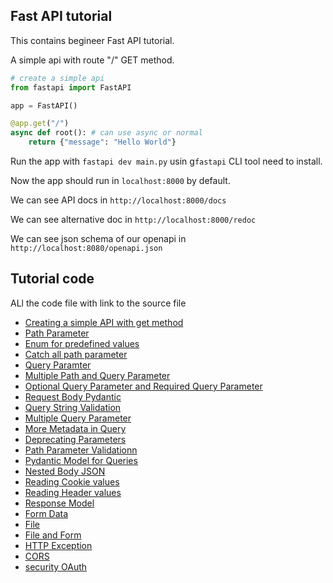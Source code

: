 ## Fast API tutorial
This contains begineer Fast API tutorial.

A simple api with route "/" GET method.
```python
# create a simple api
from fastapi import FastAPI

app = FastAPI()

@app.get("/")
async def root(): # can use async or normal
    return {"message": "Hello World"}
```
Run the app with `fastapi dev main.py` usin g`fastapi` CLI tool need to install.

Now the app should run in `localhost:8000` by default.

We can see API docs in `http://localhost:8000/docs`

We can see alternative doc in `http://localhost:8000/redoc`

We can see json schema of our openapi in `http://localhost:8080/openapi.json`

## Tutorial code
ALl the code file with link to the source file
- [Creating a simple API with get method](./fapi_01.py)
- [Path Parameter](./fapi_02.py)
- [Enum for predefined values](./fapi_03.py)
- [Catch all path parameter](./fapi_04.py)
- [Query Paramter](./fapi_05.py)
- [Multiple Path and Query Parameter](./fapi_06.py)
- [Optional Query Parameter and Required Query Parameter](./fapi_07.py)
- [Request Body Pydantic](./fapi_08.py)
- [Query String Validation](./fapi_09.py)
- [Multiple Query Parameter](./fapi_10.py)
- [More Metadata in Query](./fapi_11.py)
- [Deprecating Parameters](./fapi_12.py)
- [Path Parameter Validationn](./fapi_13.py)
- [Pydantic Model for Queries](./fapi_15.py)
- [Nested Body JSON](./fapi_17.py)
- [Reading Cookie values](./fapi_18.py)
- [Reading Header values](./fapi_19.py)
- [Response Model](./fapi_20.py)
- [Form Data](./fapi_21.py)
- [File](./fapi_22.py)
- [File and Form](./fapi_24.py)
- [HTTP Exception](./fapi_25.py)
- [CORS](./fapi_26.py)
- [security OAuth](./fapi_27.py)